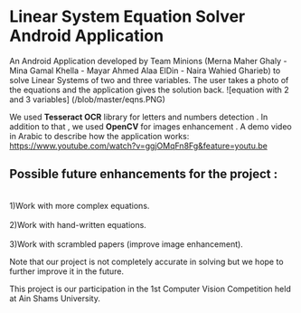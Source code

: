 # Linear System Equation Solver Android Application

An Android Application developed by Team Minions (Merna Maher Ghaly - Mina Gamal Khella - Mayar Ahmed Alaa ElDin - Naira Wahied Gharieb) to solve Linear Systems of two and three variables. The user takes a photo of the equations and the application gives the solution back.
![equation with 2 and 3 variables] (/blob/master/eqns.PNG)

We used **Tesseract OCR** library for letters and numbers detection . In addition to that , we used **OpenCV** for images enhancement .
A demo video in Arabic to describe how the application works: https://www.youtube.com/watch?v=ggjOMqFn8Fg&feature=youtu.be



Possible future enhancements for the project :
-----------------------------------------------
<br>1)Work with more complex equations.</br>
<br>2)Work with hand-written equations.</br>
<br>3)Work with scrambled papers (improve image enhancement).</br>

Note that our project is not completely accurate in solving but we hope to further improve it in the future.

This project is our participation in the 1st Computer Vision Competition held at Ain Shams University.





